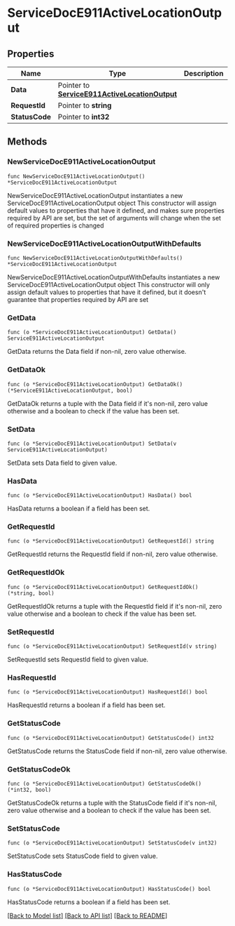 # ServiceDocE911ActiveLocationOutput

## Properties

Name | Type | Description | Notes
------------ | ------------- | ------------- | -------------
**Data** | Pointer to [**ServiceE911ActiveLocationOutput**](ServiceE911ActiveLocationOutput.md) |  | [optional] 
**RequestId** | Pointer to **string** |  | [optional] 
**StatusCode** | Pointer to **int32** |  | [optional] 

## Methods

### NewServiceDocE911ActiveLocationOutput

`func NewServiceDocE911ActiveLocationOutput() *ServiceDocE911ActiveLocationOutput`

NewServiceDocE911ActiveLocationOutput instantiates a new ServiceDocE911ActiveLocationOutput object
This constructor will assign default values to properties that have it defined,
and makes sure properties required by API are set, but the set of arguments
will change when the set of required properties is changed

### NewServiceDocE911ActiveLocationOutputWithDefaults

`func NewServiceDocE911ActiveLocationOutputWithDefaults() *ServiceDocE911ActiveLocationOutput`

NewServiceDocE911ActiveLocationOutputWithDefaults instantiates a new ServiceDocE911ActiveLocationOutput object
This constructor will only assign default values to properties that have it defined,
but it doesn't guarantee that properties required by API are set

### GetData

`func (o *ServiceDocE911ActiveLocationOutput) GetData() ServiceE911ActiveLocationOutput`

GetData returns the Data field if non-nil, zero value otherwise.

### GetDataOk

`func (o *ServiceDocE911ActiveLocationOutput) GetDataOk() (*ServiceE911ActiveLocationOutput, bool)`

GetDataOk returns a tuple with the Data field if it's non-nil, zero value otherwise
and a boolean to check if the value has been set.

### SetData

`func (o *ServiceDocE911ActiveLocationOutput) SetData(v ServiceE911ActiveLocationOutput)`

SetData sets Data field to given value.

### HasData

`func (o *ServiceDocE911ActiveLocationOutput) HasData() bool`

HasData returns a boolean if a field has been set.

### GetRequestId

`func (o *ServiceDocE911ActiveLocationOutput) GetRequestId() string`

GetRequestId returns the RequestId field if non-nil, zero value otherwise.

### GetRequestIdOk

`func (o *ServiceDocE911ActiveLocationOutput) GetRequestIdOk() (*string, bool)`

GetRequestIdOk returns a tuple with the RequestId field if it's non-nil, zero value otherwise
and a boolean to check if the value has been set.

### SetRequestId

`func (o *ServiceDocE911ActiveLocationOutput) SetRequestId(v string)`

SetRequestId sets RequestId field to given value.

### HasRequestId

`func (o *ServiceDocE911ActiveLocationOutput) HasRequestId() bool`

HasRequestId returns a boolean if a field has been set.

### GetStatusCode

`func (o *ServiceDocE911ActiveLocationOutput) GetStatusCode() int32`

GetStatusCode returns the StatusCode field if non-nil, zero value otherwise.

### GetStatusCodeOk

`func (o *ServiceDocE911ActiveLocationOutput) GetStatusCodeOk() (*int32, bool)`

GetStatusCodeOk returns a tuple with the StatusCode field if it's non-nil, zero value otherwise
and a boolean to check if the value has been set.

### SetStatusCode

`func (o *ServiceDocE911ActiveLocationOutput) SetStatusCode(v int32)`

SetStatusCode sets StatusCode field to given value.

### HasStatusCode

`func (o *ServiceDocE911ActiveLocationOutput) HasStatusCode() bool`

HasStatusCode returns a boolean if a field has been set.


[[Back to Model list]](../README.md#documentation-for-models) [[Back to API list]](../README.md#documentation-for-api-endpoints) [[Back to README]](../README.md)


